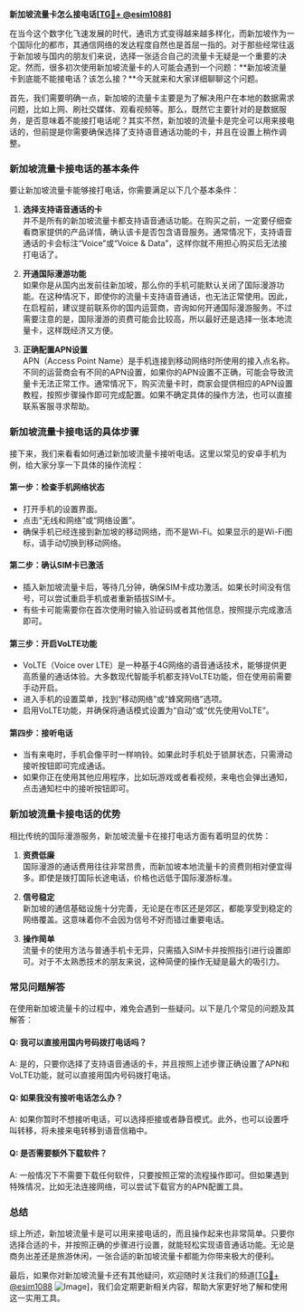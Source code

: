 **新加坡流量卡怎么接电话[[TG💪+ @esim1088](https://t.me/s/esim1088)]**

在当今这个数字化飞速发展的时代，通讯方式变得越来越多样化，而新加坡作为一个国际化的都市，其通信网络的发达程度自然也是首屈一指的。对于那些经常往返于新加坡与国内的朋友们来说，选择一张适合自己的流量卡无疑是一个重要的决定。然而，很多初次使用新加坡流量卡的人可能会遇到一个问题：**新加坡流量卡到底能不能接电话？该怎么接？**今天就来和大家详细聊聊这个问题。

首先，我们需要明确一点，新加坡的流量卡主要是为了解决用户在本地的数据需求问题，比如上网、刷社交媒体、观看视频等。那么，既然它主要针对的是数据服务，是否意味着不能接打电话呢？其实不然，新加坡的流量卡是完全可以用来接电话的，但前提是你需要确保选择了支持语音通话功能的卡，并且在设置上稍作调整。

### **新加坡流量卡接电话的基本条件**

要让新加坡流量卡能够接打电话，你需要满足以下几个基本条件：

1. **选择支持语音通话的卡**  
   并不是所有的新加坡流量卡都支持语音通话功能。在购买之前，一定要仔细查看商家提供的产品详情，确认该卡是否包含语音服务。通常情况下，支持语音通话的卡会标注“Voice”或“Voice & Data”，这样你就不用担心购买后无法接打电话了。

2. **开通国际漫游功能**  
   如果你是从国内出发前往新加坡，那么你的手机可能默认关闭了国际漫游功能。在这种情况下，即使你的流量卡支持语音通话，也无法正常使用。因此，在启程前，建议提前联系你的国内运营商，咨询如何开通国际漫游服务。不过需要注意的是，国际漫游的资费可能会比较高，所以最好还是选择一张本地流量卡，这样既经济又方便。

3. **正确配置APN设置**  
   APN（Access Point Name）是手机连接到移动网络时所使用的接入点名称。不同的运营商会有不同的APN设置，如果你的APN设置不正确，可能会导致流量卡无法正常工作。通常情况下，购买流量卡时，商家会提供相应的APN设置教程，按照步骤操作即可完成配置。如果不确定具体的操作方法，也可以直接联系客服寻求帮助。

### **新加坡流量卡接电话的具体步骤**

接下来，我们来看看如何通过新加坡流量卡接听电话。这里以常见的安卓手机为例，给大家分享一下具体的操作流程：

#### **第一步：检查手机网络状态**
- 打开手机的设置界面。
- 点击“无线和网络”或“网络设置”。
- 确保手机已经连接到新加坡的移动网络，而不是Wi-Fi。如果显示的是Wi-Fi图标，请手动切换到移动网络。

#### **第二步：确认SIM卡已激活**
- 插入新加坡流量卡后，等待几分钟，确保SIM卡成功激活。如果长时间没有信号，可以尝试重启手机或者重新插拔SIM卡。
- 有些卡可能需要你在首次使用时输入验证码或者其他信息，按照提示完成激活即可。

#### **第三步：开启VoLTE功能**
- VoLTE（Voice over LTE）是一种基于4G网络的语音通话技术，能够提供更高质量的通话体验。大多数现代智能手机都支持VoLTE功能，但在使用前需要手动开启。
- 进入手机的设置菜单，找到“移动网络”或“蜂窝网络”选项。
- 启用VoLTE功能，并确保将通话模式设置为“自动”或“优先使用VoLTE”。

#### **第四步：接听电话**
- 当有来电时，手机会像平时一样响铃。如果此时手机处于锁屏状态，只需滑动接听按钮即可完成通话。
- 如果你正在使用其他应用程序，比如玩游戏或者看视频，来电也会弹出通知，点击通知栏中的接听按钮即可。

### **新加坡流量卡接电话的优势**

相比传统的国际漫游服务，新加坡流量卡在接打电话方面有着明显的优势：

1. **资费低廉**  
   国际漫游的通话费用往往非常昂贵，而新加坡本地流量卡的资费则相对便宜得多。即使是拨打国际长途电话，价格也远低于国际漫游标准。

2. **信号稳定**  
   新加坡的通信基础设施十分完善，无论是在市区还是郊区，都能享受到稳定的网络覆盖。这意味着你不会因为信号不好而错过重要电话。

3. **操作简单**  
   流量卡的使用方法与普通手机卡无异，只需插入SIM卡并按照指引进行设置即可。对于不太熟悉技术的朋友来说，这种简便的操作无疑是最大的吸引力。

### **常见问题解答**

在使用新加坡流量卡的过程中，难免会遇到一些疑问。以下是几个常见的问题及其解答：

#### **Q: 我可以直接用国内号码拨打电话吗？**
A: 是的，只要你选择了支持语音通话的卡，并且按照上述步骤正确设置了APN和VoLTE功能，就可以直接用国内号码拨打电话。

#### **Q: 如果我没有接听电话怎么办？**
A: 如果你暂时不想接听电话，可以选择拒接或者静音模式。此外，也可以设置呼叫转移，将未接来电转移到语音信箱中。

#### **Q: 是否需要额外下载软件？**
A: 一般情况下不需要下载任何软件，只要按照正常的流程操作即可。但如果遇到特殊情况，比如无法连接网络，可以尝试下载官方的APN配置工具。

### **总结**

综上所述，新加坡流量卡是可以用来接电话的，而且操作起来也非常简单。只要你选择合适的卡，并按照正确的步骤进行设置，就能轻松实现语音通话功能。无论是商务出差还是旅游休闲，一张合适的新加坡流量卡都能为你带来极大的便利。

最后，如果你对新加坡流量卡还有其他疑问，欢迎随时关注我们的频道[[TG💪+ @esim1088](https://t.me/s/esim1088) ![Image](https://i.postimg.cc/4NQfJmqS/Snipaste-2025-05-13-00-14-12.png)]，我们会定期更新相关内容，帮助大家更好地了解和使用这一实用工具。
